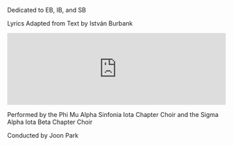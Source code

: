 Dedicated to EB, IB, and SB

Lyrics Adapted from Text by István Burbank

<iframe width="100%" height="166" scrolling="no" frameborder="no" allow="autoplay" src="https://w.soundcloud.com/player/?url=https%3A//api.soundcloud.com/tracks/235943582&color=%234e2a84&auto_play=false&hide_related=false&show_comments=true&show_user=true&show_reposts=false&show_teaser=true"></iframe>

Performed by the Phi Mu Alpha Sinfonia Iota Chapter Choir and the Sigma Alpha Iota Beta Chapter Choir

Conducted by Joon Park
